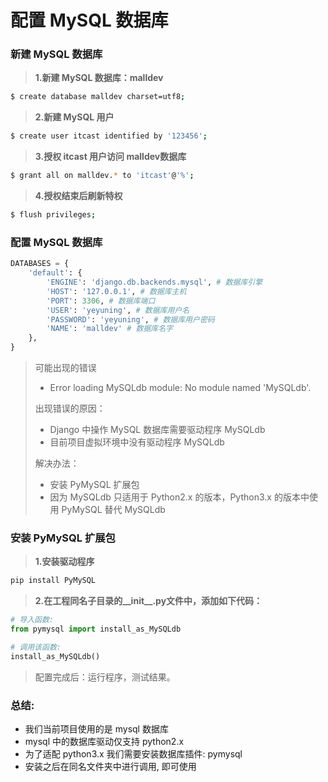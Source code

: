 # 配置 MySQL 数据库

### 新建 MySQL 数据库

> **1.新建 MySQL 数据库：malldev**

```bash
$ create database malldev charset=utf8;
```

> **2.新建 MySQL 用户**

```bash
$ create user itcast identified by '123456';
```

> **3.授权 itcast 用户访问 malldev数据库**

```bash
$ grant all on malldev.* to 'itcast'@'%';
```

> **4.授权结束后刷新特权**

```bash
$ flush privileges;
```

### 配置 MySQL 数据库

```python
DATABASES = {
    'default': {
        'ENGINE': 'django.db.backends.mysql', # 数据库引擎
        'HOST': '127.0.0.1', # 数据库主机
        'PORT': 3306, # 数据库端口
        'USER': 'yeyuning', # 数据库用户名
        'PASSWORD': 'yeyuning', # 数据库用户密码
        'NAME': 'malldev' # 数据库名字
    },
}
```

> 可能出现的错误
>
> - Error loading MySQLdb module: No module named 'MySQLdb'.
>
> 出现错误的原因：
>
> - Django 中操作 MySQL 数据库需要驱动程序 MySQLdb
> - 目前项目虚拟环境中没有驱动程序 MySQLdb
>
> 解决办法：
>
> - 安装 PyMySQL 扩展包
> - 因为 MySQLdb 只适用于 Python2.x 的版本，Python3.x 的版本中使用 PyMySQL 替代 MySQLdb

### 安装 PyMySQL 扩展包

> **1.安装驱动程序**

```bash
pip install PyMySQL
```

> **2.在工程同名子目录的__init__.py文件中，添加如下代码：**

```python
# 导入函数: 
from pymysql import install_as_MySQLdb

# 调用该函数: 
install_as_MySQLdb()
```

> 配置完成后：运行程序，测试结果。

### 总结:

- 我们当前项目使用的是 mysql 数据库
- mysql 中的数据库驱动仅支持 python2.x
- 为了适配 python3.x 我们需要安装数据库插件: pymysql
- 安装之后在同名文件夹中进行调用, 即可使用